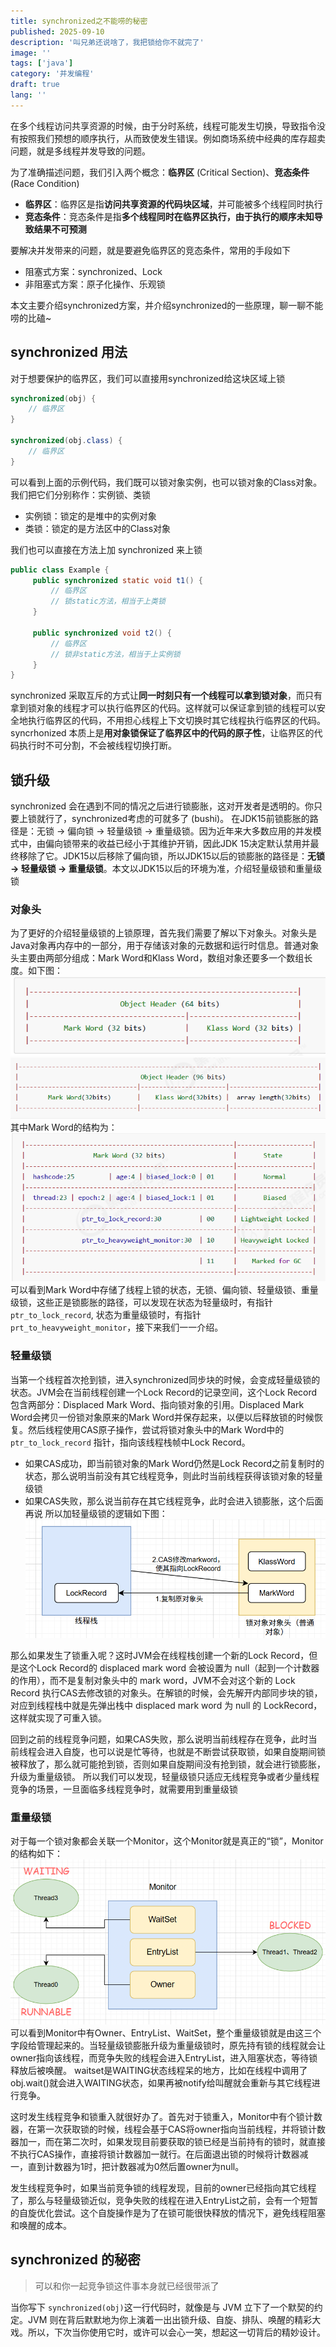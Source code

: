 ```yaml
---
title: synchronized之不能唠的秘密
published: 2025-09-10
description: '叫兄弟还说啥了，我把锁给你不就完了'
image: ''
tags: ['java']
category: '并发编程'
draft: true 
lang: ''
---
```


在多个线程访问共享资源的时候，由于分时系统，线程可能发生切换，导致指令没有按照我们预想的顺序执行，从而致使发生错误。例如商场系统中经典的库存超卖问题，就是多线程并发导致的问题。

为了准确描述问题，我们引入两个概念：**临界区** (Critical Section)、**竞态条件**(Race Condition)
- **临界区**：临界区是指**访问共享资源的代码块区域**，并可能被多个线程同时执行
- **竞态条件**：竞态条件是指**多个线程同时在临界区执行，由于执行的顺序未知导致结果不可预测**

要解决并发带来的问题，就是要避免临界区的竞态条件，常用的手段如下
- 阻塞式方案：synchronized、Lock
- 非阻塞式方案：原子化操作、乐观锁

本文主要介绍synchronized方案，并介绍synchronized的一些原理，聊一聊不能唠的比磕~
## synchronized 用法
对于想要保护的临界区，我们可以直接用synchronized给这块区域上锁
```java
synchronized(obj) {
	// 临界区
}

synchronized(obj.class) {
	// 临界区
}
```

可以看到上面的示例代码，我们既可以锁对象实例，也可以锁对象的Class对象。我们把它们分别称作：实例锁、类锁
- 实例锁：锁定的是堆中的实例对象
- 类锁：锁定的是方法区中的Class对象

我们也可以直接在方法上加 synchronized 来上锁
```java
public class Example {
	 public synchronized static void t1() {
		 // 临界区
		 // 锁static方法，相当于上类锁
	 } 
	 
	 public synchronized void t2() {
		 // 临界区
		 // 锁非static方法，相当于上实例锁
	 }
}
```

synchronized 采取互斥的方式让**同一时刻只有一个线程可以拿到锁对象**，而只有拿到锁对象的线程才可以执行临界区的代码。这样就可以保证拿到锁的线程可以安全地执行临界区的代码，不用担心线程上下文切换时其它线程执行临界区的代码。
syncrhonized 本质上是**用对象锁保证了临界区中的代码的原子性**，让临界区的代码执行时不可分割，不会被线程切换打断。

## 锁升级 
synchronized 会在遇到不同的情况之后进行锁膨胀，这对开发者是透明的。你只要上锁就行了，synchronized考虑的可就多了 (bushi)。
在JDK15前锁膨胀的路径是：无锁 -> 偏向锁 -> 轻量级锁 -> 重量级锁。因为近年来大多数应用的并发模式中，由偏向锁带来的收益已经小于其维护开销，因此JDK 15决定默认禁用并最终移除了它。JDK15以后移除了偏向锁，所以JDK15以后的锁膨胀的路径是：**无锁 -> 轻量级锁 -> 重量级锁**。本文以JDK15以后的环境为准，介绍轻量级锁和重量级锁

### 对象头
为了更好的介绍轻量级锁的上锁原理，首先我们需要了解以下对象头。对象头是Java对象再内存中的一部分，用于存储该对象的元数据和运行时信息。普通对象头主要由两部分组成：Mark Word和Klass Word，数组对象还要多一个数组长度。如下图：
![](../../assets/post/synchronized之不能唠的秘密/file-20250910200711087.png)
![](../../assets/post/synchronized之不能唠的秘密/file-20250910200807716.png)
其中Mark Word的结构为：
![](../../assets/post/synchronized之不能唠的秘密/file-20250910201144209.png)
可以看到Mark Word中存储了线程上锁的状态，无锁、偏向锁、轻量级锁、重量级锁，这些正是锁膨胀的路径，可以发现在状态为轻量级时，有指针 `ptr_to_lock_record`, 状态为重量级锁时，有指针 `prt_to_heavyweight_monitor`，接下来我们一一介绍。

### 轻量级锁
当第一个线程首次抢到锁，进入synchronized同步块的时候，会变成轻量级锁的状态。JVM会在当前线程创建一个Lock Record的记录空间，这个Lock Record包含两部分：Displaced Mark Word、指向锁对象的引用。Displaced Mark Word会拷贝一份锁对象原来的Mark Word并保存起来，以便以后释放锁的时候恢复。然后线程使用CAS原子操作，尝试将锁对象头中的Mark Word中的 `ptr_to_lock_record` 指针，指向该线程栈帧中Lock Record。
- 如果CAS成功，即当前锁对象的Mark Word仍然是Lock Record之前复制时的状态，那么说明当前没有其它线程竞争，则此时当前线程获得该锁对象的轻量级锁
- 如果CAS失败，那么说当前存在其它线程竞争，此时会进入锁膨胀，这个后面再说
所以加轻量级锁的逻辑如下图：
![](../../assets/post/synchronized之不能唠的秘密/file-20250910204626802.png)

那么如果发生了锁重入呢？这时JVM会在线程栈创建一个新的Lock Record，但是这个Lock Record的 displaced mark word 会被设置为 null（起到一个计数器的作用），而不是复制对象头中的 mark word，JVM不会对这个新的 Lock Record 执行CAS去修改锁的对象头。在解锁的时候，会先解开内部同步块的锁，对应到线程栈中就是先弹出栈中 displaced mark word 为 null 的 LockRecord，这样就实现了可重入锁。

回到之前的线程竞争问题，如果CAS失败，那么说明当前线程存在竞争，此时当前线程会进入自旋，也可以说是忙等待，也就是不断尝试获取锁，如果自旋期间锁被释放了，那么就可能抢到锁，否则如果自旋期间没有抢到锁，就会进行锁膨胀，升级为重量级锁。
所以我们可以发现，轻量级锁只适应无线程竞争或者少量线程竞争的场景，一旦面临多线程竞争时，就需要用到重量级锁

### 重量级锁
对于每一个锁对象都会关联一个Monitor，这个Monitor就是真正的“锁”，Monitor的结构如下：
![](../../assets/post/synchronized之不能唠的秘密/file-20250910213428374.png)
可以看到Monitor中有Owner、EntryList、WaitSet，整个重量级锁就是由这三个字段给管理起来的。当轻量级锁膨胀升级为重量级锁时，原先持有锁的线程就会让owner指向该线程，而竞争失败的线程会进入EntryList，进入阻塞状态，等待锁释放后被唤醒。
waitset是WAITING状态线程呆的地方，比如在线程中调用了obj.wait()就会进入WAITING状态，如果再被notify给叫醒就会重新与其它线程进行竞争。

这时发生线程竞争和锁重入就很好办了。首先对于锁重入，Monitor中有个锁计数器，在第一次获取锁的时候，线程会基于CAS将owner指向当前线程，并将锁计数器加一，而在第二次时，如果发现目前要获取的锁已经是当前持有的锁时，就直接不执行CAS操作，直接将锁计数器加一就行。在后面退出锁的时候将计数器减一，直到计数器为1时，把计数器减为0然后置owner为null。

发生线程竞争时，如果当前竞争锁的线程发现，目前的owner已经指向其它线程了，那么与轻量级锁近似，竞争失败的线程在进入EntryList之前，会有一个短暂的自旋优化尝试。这个自旋操作是为了在锁可能很快释放的情况下，避免线程阻塞和唤醒的成本。

## synchronized 的秘密
> 可以和你一起竞争锁这件事本身就已经很带派了

当你写下 `synchronized(obj)`这一行代码时，就像是与 JVM 立下了一个默契的约定。JVM 则在背后默默地为你上演着一出出锁升级、自旋、排队、唤醒的精彩大戏。所以，下次当你使用它时，或许可以会心一笑，想起这一切背后的精妙设计。